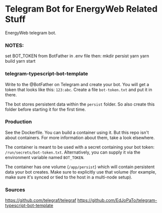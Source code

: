 # Telegram Bot for EnergyWeb Related Stuff

EnergyWeb telegram bot.

### NOTES:

set BOT_TOKEN from BotFather in .env file
then:
mkdir persist
yarn
yarn build
yarn start

### telegram-typescript-bot-template

Write to the @BotFather on Telegram and create your bot.
You will get a token that looks like this: `123:abc`.
Create a file `bot-token.txt` and put it in there.

The bot stores persistent data within the `persist` folder.
So also create this folder before starting it for the first time.

### Production

See the Dockerfile.
You can build a container using it.
But this repo isn't about containers.
For more information about them, take a look elsewhere.

The container is meant to be used with a secret containing your bot token: `/run/secrets/bot-token.txt`.
Alternatively, you can supply it via the environment variable named `BOT_TOKEN`.

The container has one volume (`/app/persist`) which will contain persistent data your bot creates.
Make sure to explicitly use that volume (for example, make sure it's synced or tied to the host in a multi-node setup).

### Sources

https://github.com/telegraf/telegraf
https://github.com/EdJoPaTo/telegram-typescript-bot-template
